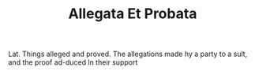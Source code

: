 ---
title: Allegata Et Probata
permalink: "/definitions/allegata-et-probata.html"
body: Lat. Things alleged and proved. The allegations made hy a party to a sult, and
  the proof ad-duced ln their support
published_at: '2018-07-07'
layout: post
---